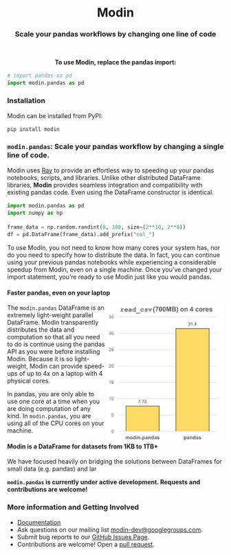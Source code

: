 <h1 align="center">Modin</h1>
<h3 align="center">Scale your pandas workflows by changing one line of code</h3>

<p align="center">
<a href="https://travis-ci.com/modin-project/modin"><img alt="" src="https://travis-ci.com/modin-project/modin.svg?branch=master"></a>
<a href="https://modin.readthedocs.io/en/latest/?badge=latest"><img alt="" src="https://readthedocs.org/projects/modin/badge/?version=latest"></a>
<a href="https://badge.fury.io/py/modin"><img alt="" src="https://badge.fury.io/py/modin.svg"></a>
<a href="https://github.com/ambv/black"><img alt="" src="https://img.shields.io/badge/code%20style-black-000000.svg"></a>
</p>

<p align="center"><b>To use Modin, replace the pandas import:</b></p>

```python
# import pandas as pd
import modin.pandas as pd
```

### Installation

Modin can be installed from PyPI:

```bash
pip install modin
```

### `modin.pandas`: Scale your pandas workflow by changing a single line of code.

Modin uses [Ray](https://github.com/ray-project/ray/) to provide an effortless way to 
speeding up your pandas notebooks, scripts, and libraries. Unlike other distributed
DataFrame libraries, **Modin** provides seamless integration and compatibility with
existing pandas code. Even using the DataFrame constructor is identical.

```python
import modin.pandas as pd
import numpy as np

frame_data = np.random.randint(0, 100, size=(2**10, 2**8))
df = pd.DataFrame(frame_data).add_prefix("col_")
```

To use Modin, you not need to know how many cores your system has, nor do you need to 
specify how to distribute the data. In fact, you can continue using your previous pandas
notebooks while experiencing a considerable speedup from Modin, even on a single
machine. Once you’ve changed your import statement, you’re ready to use Modin just like
you would pandas.

#### Faster pandas, even on your laptop

<img align="right" style="display:inline;" height="320" width="275" src="docs/img/read_csv_benchmark.png"></a>

The `modin.pandas` DataFrame is an extremely light-weight parallel DataFrame. Modin 
transparently distributes the data and computation so that all you need to do is
continue using the pandas API as you were before installing Modin. Because it is so
light-weight, Modin can provide speed-ups of up to 4x on a laptop with 4 physical cores.

In pandas, you are only able to use one core at a time when you are doing computation of
any kind. In `modin.pandas`, you are using all of the CPU cores on your machine.

#### Modin is a DataFrame for datasets from 1KB to 1TB+ 

We have focused heavily on bridging the solutions between DataFrames for small data 
(e.g. pandas) and lar

**`modin.pandas` is currently under active development. Requests and contributions are welcome!**

### More information and Getting Involved

- [Documentation](https://modin.readthedocs.io/en/latest/)
- Ask questions on our mailing list [modin-dev@googlegroups.com](https://groups.google.com/forum/#!forum/modin-dev).
- Submit bug reports to our [GitHub Issues Page](https://github.com/modin-project/modin/issues).
- Contributions are welcome! Open a [pull request](https://github.com/modin-project/modin/pulls).
